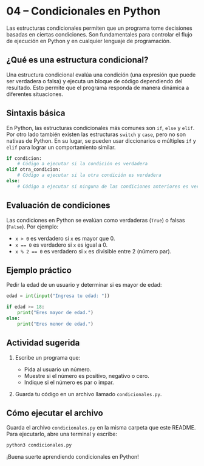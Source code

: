 # 04 – Condicionales en Python

Las estructuras condicionales permiten que un programa tome decisiones basadas en ciertas condiciones. Son fundamentales para controlar el flujo de ejecución en Python y en cualquier lenguaje de programación.

## ¿Qué es una estructura condicional?

Una estructura condicional evalúa una condición (una expresión que puede ser verdadera o falsa) y ejecuta un bloque de código dependiendo del resultado. Esto permite que el programa responda de manera dinámica a diferentes situaciones.

## Sintaxis básica

En Python, las estructuras condicionales más comunes son `if`, `else` y `elif`. Por otro lado también existen las estructuras `switch` y `case`, pero no son nativas de Python. En su lugar, se pueden usar diccionarios o múltiples `if` y `elif` para lograr un comportamiento similar.

```python
if condicion:
    # Código a ejecutar si la condición es verdadera
elif otra_condicion:
    # Código a ejecutar si la otra condición es verdadera
else:
    # Código a ejecutar si ninguna de las condiciones anteriores es verdadera
```

## Evaluación de condiciones

Las condiciones en Python se evalúan como verdaderas (`True`) o falsas (`False`). Por ejemplo:

- `x > 0` es verdadero si `x` es mayor que 0.
- `x == 0` es verdadero si `x` es igual a 0.
- `x % 2 == 0` es verdadero si `x` es divisible entre 2 (número par).

## Ejemplo práctico

Pedir la edad de un usuario y determinar si es mayor de edad:

```python
edad = int(input("Ingresa tu edad: "))

if edad >= 18:
    print("Eres mayor de edad.")
else:
    print("Eres menor de edad.")
```

## Actividad sugerida

1. Escribe un programa que:
   - Pida al usuario un número.
   - Muestre si el número es positivo, negativo o cero.
   - Indique si el número es par o impar.

2. Guarda tu código en un archivo llamado `condicionales.py`.

## Cómo ejecutar el archivo

Guarda el archivo `condicionales.py` en la misma carpeta que este README. Para ejecutarlo, abre una terminal y escribe:

```bash
python3 condicionales.py
```

¡Buena suerte aprendiendo condicionales en Python!  